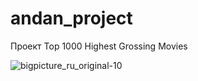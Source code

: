 # andan_project
Проект Top 1000 Highest Grossing Movies


![bigpicture_ru_original-10](https://github.com/anastogo/andan_project/assets/133706026/66e1855b-8284-4fc7-b8e7-b9a91efe0732)
